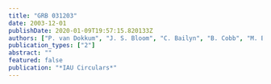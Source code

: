 ```yaml
---
title: "GRB 031203"
date: 2003-12-01
publishDate: 2020-01-09T19:57:15.820133Z
authors: ["P. van Dokkum", "J. S. Bloom", "C. Bailyn", "B. Cobb", "M. Buxton"]
publication_types: ["2"]
abstract: ""
featured: false
publication: "*IAU Circulars*"
---
```


